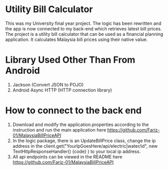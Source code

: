 # Utility Bill Calculator
This was my University final year project. The logic has been rewritten and the app is now connected to my back-end which retrieves latest bill prices.  
The project is a utility bill calculator that can be used as a financial planning application. It calculates Malaysia bill prices using their native value.

# Library Used Other Than From Android
1. Jackson (Convert JSON to POJO)
2. Android Async HTTP (HTTP connection library)

# How to connect to the back end
1. Download and modify the application.properties according to the instruction and run the main application here https://github.com/Fariz-01/MalaysiaBillPriceAPI
2. In the logic package, there is an UpdateBillPrice class, change the ip address in the client.get("YourIpGoesHere/api/electric|water/id", new TextHttpResponseHandler() {code} ) to your local ip address.  
3. All api endpoints can be viewed in the README here https://github.com/Fariz-01/MalaysiaBillPriceAPI

